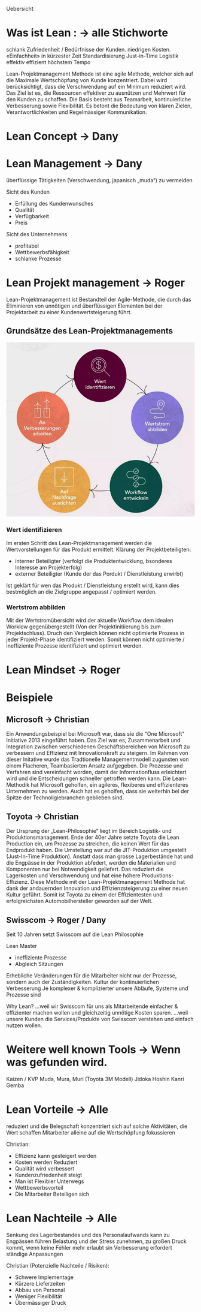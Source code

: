 Uebersicht


# Was ist Lean : -> alle Stichworte
schlank
Zufriedenheit / Bedürfnisse der Kunden.
niedrigen Kosten.
«Einfachheit»
in kürzester Zeit
Standardisierung
Just-in-Time Logistik
effektiv
effizient
höchstem Tempo

Lean-Projektmanagement Methode ist eine agile Methode, welcher sich auf die Maximale Wertschöpfung von Kunde konzentriert. Dabei wird berücksichtigt, dass die Verschwendung auf ein Minimum reduziert wird. Das Ziel ist es, die Ressourcen effektiver zu ausnützen und Mehrwert für den Kunden zu schaffen. Die Basis besteht aus Teamarbeit, kontinuierliche Verbesserung sowie Flexibilität. Es betont die Bedeutung von klaren Zielen, Verantwortlichkeiten und Regelmässiger Kommunikation.

# Lean Concept -> Dany 


# Lean Management -> Dany
 überflüssige Tätigkeiten (Verschwendung, japanisch „muda“) zu vermeiden

Sicht des Kunden
- Erfüllung des Kundenwunsches
- Qualität 
- Verfügbarkeit
- Preis
  
Sicht des Unternehmens
- profitabel 
- Wettbewerbsfähigkeit
- schlanke Prozesse 

# Lean Projekt management -> Roger
Lean-Projektmanagement ist Bestandteil der Agile-Methode, die durch das Eliminieren von unnötigen und überflüssigen Elementen bei der Projektarbeit zu einer Kundenwertsteigerung führt.

## Grundsätze des Lean-Projektmanagements
![Grundsätze](./images/prj-mgmt-grundsaetze.png)

### Wert identifizieren
Im ersten Schritt des Lean-Projektmanagement werden die Wertvorstellungen für das Produkt ermittelt. Klärung der Projektbeteiligten:

- interner Beteiligter (verfolgt die Produktentwicklung, bsonderes Interesse am Projekterfolg)
- externer Beteiligter (Kunde der das Pordukt / Dienstleistung erwirbt)

Ist geklärt für wen das Produkt / Dienstleistung erstellt wird, kann dies bestmöglich an die Zielgruppe angepasst / optimiert werden.

### Wertstrom abbilden
Mit der Wertstromübersicht wird der aktuelle Workflow dem idealen Worklow gegenübergestellt (Von der Projektinitiierung bis zum Projektschluss).
Druch den Vergleich können nicht optimierte Prozess in jeder Projekt-Phase identifiziert werden. 
Somit können nicht optimierte / ineffiziente Prozesse identifiziert und optimiert werden.


# Lean Mindset -> Roger

# Beispiele
## Microsoft -> Christian 

Ein Anwendungsbeispiel bei Microsoft war, dass sie die "One Microsoft" Initiative 2013 eingeführt haben. Das Ziel war es, Zusammenarbeit und Integration zwischen verschiedenen Geschäftsbereichen von Microsoft zu verbessern und Effizienz mit Innovationskraft zu steigern. Im Rahmen von dieser Initative wurde das Tradtionelle Managementmodell zugunsten von einem Flacheren, Teambasierten Ansatz aufgegeben. Die Prozesse und Verfahren sind vereinfacht worden, damit der Informationfluss erleichtert wird und die Entscheidungen schneller getroffen werden kann. Die Lean-Methodik hat Microsoft geholfen, ein agileres, flexiberes und effizienteres Unternehmen zu werden. Auch hat es geholfen, dass sie weiterhin bei der Spitze der Technoligiebranchen geblieben sind.

## Toyota -> Christian

Der Ursprung der „Lean-Philosophie“ liegt im Bereich Logistik- und Produktionsmanagement. Ende der 40er Jahre setzte Toyota die Lean Production ein, um Prozesse zu streichen, die keinen Wert für das Endprodukt haben. Die Umstellung war auf die JIT-Produktion umgestellt (Just-In-Time Produktion). Anstatt dass man grosse Lagerbestände hat und die Engpässe in der Produktion abfedert, werden die Materialien und Komponenten nur bei Notwendigkeit geliefert. Das reduziert die Lagerkosten und Verschwendung und hat eine höhere Produktions-Effizienz. Diese Methode mit der Lean-Projektmanagement Methode hat dank der andauernden Innovation und Effizienzsteigerung zu einer neuen Kultur geführt. Somit ist Toyota zu einem der Effizientesten und erfolgreichsten Automobilhersteller geworden auf der Welt.

## Swisscom -> Roger / Dany
Seit 10 Jahren setzt Swisscom auf die Lean Philosophie

Lean Master
- ineffiziente Prozesse
- Abgleich Sitzungen
  
  
Erhebliche Veränderungen für die Mitarbeiter  nicht nur der Prozesse, sondern auch der Zuständigkeiten.
Kultur der kontinuierlichen Verbesserung
 Je komplexer & komplizierter unsere Abläufe, Systeme und Prozesse sind

 Why Lean? 
…weil wir Swisscom für uns als Mitarbeitende einfacher & effizienter machen wollen und gleichzeitig unnötige Kosten sparen.
…weil unsere Kunden die Services/Produkte von Swisscom verstehen und einfach nutzen wollen.


# Weitere well known Tools -> Wenn was gefunden wird.

Kaizen / KVP
Muda, Mura, Muri (Toyota 3M Modell)
Jidoka
Hoshin Kanri
Gemba



# Lean Vorteile -> Alle 
reduziert und die Belegschaft konzentriert sich auf solche Aktivitäten, die Wert schaffen
Mitarbeiter alleine auf die Wertschöpfung fokussieren



Christian: 
- Effizienz kann gesteigert werden
- Kosten werden Reduziert
- Qualität wird verbessert 
- Kundenzufriedenheit steigt
- Man ist Flexibler Unterwegs
- Wettbewerbsvorteil
- Die Mitarbeiter Beteiligen sich

# Lean Nachteile -> Alle 
Senkung des Lagerbestandes und des Personalaufwands kann zu Engpässen führen
Belastung und der Stress zunehmen,
zu großen Druck kommt, wenn keine Fehler mehr erlaubt sin
Verbesserung erfordert ständige Anpassungen



Christian (Potenzielle Nachteile / Risiken): 
- Schwere Implementage
- Kürzere Lieferzeiten
- Abbau von Personal
- Weniger Flexibilität
- Übermässiger Druck